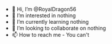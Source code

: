 - 👋 Hi, I’m @RoyalDragon56
- 👀 I’m interested in nothing
- 🌱 I’m currently learning nothing
- 💞️ I’m looking to collaborate on nothing
- 📫 How to reach me - You can't

<!---
RoyalDragon56/RoyalDragon56 is a ✨ special ✨ repository because its `README.md` (this file) appears on your GitHub profile.
You can click the Preview link to take a look at your changes.
--->
